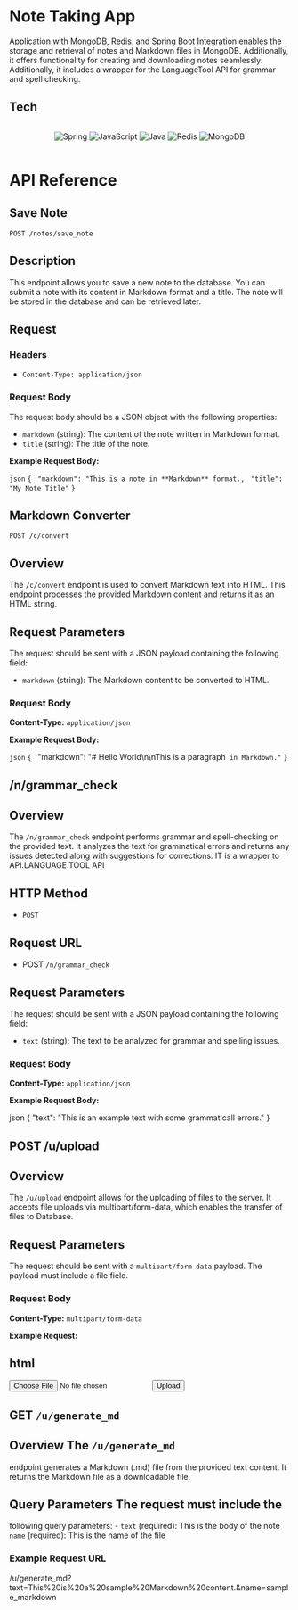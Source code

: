 # Note Taking App

Application with MongoDB, Redis, and Spring Boot Integration enables the storage and retrieval of notes and Markdown files in MongoDB. Additionally, it offers functionality for creating and downloading notes seamlessly. Additionally, it includes a wrapper for the LanguageTool API for grammar and spell checking.

## Tech

<div style="display: flex; justify-content: space-around; align-items: center; flex-wrap: wrap;">

![Spring](https://img.shields.io/badge/spring-%236DB33F.svg?style=for-the-badge&logo=spring&logoColor=white)
![JavaScript](https://img.shields.io/badge/javascript-%23323330.svg?style=for-the-badge&logo=javascript&logoColor=%23F7DF1E)
![Java](https://img.shields.io/badge/java-%23ED8B00.svg?style=for-the-badge&logo=openjdk&logoColor=white)
![Redis](https://img.shields.io/badge/redis-%23DD0031.svg?style=for-the-badge&logo=redis&logoColor=white)
![MongoDB](https://img.shields.io/badge/MongoDB-%234ea94b.svg?style=for-the-badge&logo=mongodb&logoColor=white)

</div>

# API Reference

## Save Note

`POST /notes/save_note`

## Description

This endpoint allows you to save a new note to the database. You can submit a note with its content in Markdown format and a title. The note will be stored in the database and can be retrieved later.

## Request

### Headers

- `Content-Type: application/json`

### Request Body

The request body should be a JSON object with the following properties:

- `markdown` (string): The content of the note written in Markdown format.
- `title` (string): The title of the note.

**Example Request Body:**

`json`
`{`
` "markdown": "This is a note in **Markdown** format.,`
` "title": "My Note Title"`
`}`

## Markdown Converter

`POST /c/convert`

## Overview

The `/c/convert` endpoint is used to convert Markdown text into HTML. This endpoint processes the provided Markdown content and returns it as an HTML string.

## Request Parameters

The request should be sent with a JSON payload containing the following field:

- `markdown` (string): The Markdown content to be converted to HTML.

### Request Body

**Content-Type:** `application/json`

**Example Request Body:**

`json`
`{`
` `"markdown": "# Hello World\n\nThis is a paragraph` in Markdown."`
`}`

## /n/grammar_check

## Overview

The `/n/grammar_check` endpoint performs grammar and spell-checking on the provided text. It analyzes the text for grammatical errors and returns any issues detected along with suggestions for corrections. IT is a wrapper to API.LANGUAGE.TOOL API

## HTTP Method

- `POST`

## Request URL

- POST `/n/grammar_check`

## Request Parameters

The request should be sent with a JSON payload containing the following field:

- `text` (string): The text to be analyzed for grammar and spelling issues.

### Request Body

**Content-Type:** `application/json`

**Example Request Body:**

json
{
"text": "This is an example text with some grammaticall errors."
}

## POST /u/upload

## Overview

The `/u/upload` endpoint allows for the uploading of files to the server. It accepts file uploads via multipart/form-data, which enables the transfer of files to Database.


## Request Parameters

The request should be sent with a `multipart/form-data` payload. The payload must include a file field.

### Request Body

**Content-Type:** `multipart/form-data`

**Example Request:**

## html
<form id="uploadForm" enctype="multipart/form-data">
  <input type="file" id="fileInput" name="file" />
  <button type="submit">Upload</button>
</form>

## GET `/u/generate_md`
## Overview The `/u/generate_md`
endpoint generates a Markdown (.md) file from the provided text content. It
returns the Markdown file as a downloadable file.

## Query Parameters The request must include the
following query parameters: -
`text` (required): This is the body of the note
`name` (required): This is the name of the file

### Example Request URL
/u/generate_md?text=This%20is%20a%20sample%20Markdown%20content.&name=sample_markdown


